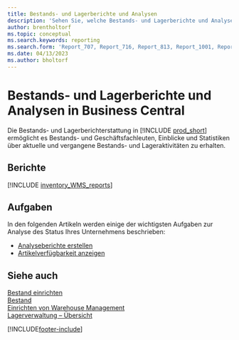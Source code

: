 ```yaml
---
title: Bestands- und Lagerberichte und Analysen
description: 'Sehen Sie, welche Bestands- und Lagerberichte und Analysen in der Standardversion von Business Central verfügbar sind, damit Sie Ihr Unternehmen im Auge behalten können.'
author: brentholtorf
ms.topic: conceptual
ms.search.keywords: reporting
ms.search.form: 'Report_707, Report_716, Report_813, Report_1001, Report_5807, Report_5808, Report_5809, Report_7313, Report_7319, Report_7320'
ms.date: 04/13/2023
ms.author: bholtorf
---
```

# <a name="inventory-and-warehouse-reports-and-analytics-in-business-central"></a>Bestands- und Lagerberichte und Analysen in Business Central

Die Bestands- und Lagerberichterstattung in [!INCLUDE [prod_short](includes/prod_short.md)] ermöglicht es Bestands- und Geschäftsfachleuten, Einblicke und Statistiken über aktuelle und vergangene Bestands- und Lageraktivitäten zu erhalten.  

## <a name="reports"></a>Berichte
[!INCLUDE [inventory_WMS_reports](includes/inventory-WMS-reports-include.md)]


## <a name="tasks"></a>Aufgaben

In den folgenden Artikeln werden einige der wichtigsten Aufgaben zur Analyse des Status Ihres Unternehmens beschrieben:

* [Analyseberichte erstellen](bi-how-create-analysis-views-reports.md)  
* [Artikelverfügbarkeit anzeigen](inventory-how-availability-overview.md)


## <a name="see-also"></a>Siehe auch

[Bestand einrichten](inventory-setup-inventory.md)  
[Bestand](inventory-manage-inventory.md)  
[Einrichten von Warehouse Management](warehouse-setup-warehouse.md)  
[Lagerverwaltung – Übersicht](design-details-warehouse-management.md)

[!INCLUDE[footer-include](includes/footer-banner.md)]
